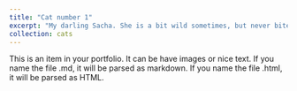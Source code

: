 ```yaml
---
title: "Cat number 1"
excerpt: "My darling Sacha. She is a bit wild sometimes, but never bites.<br/><img src='/images/sacha1.png'>"
collection: cats
---
```


This is an item in your portfolio. It can be have images or nice text. If you name the file .md, it will be parsed as markdown. If you name the file .html, it will be parsed as HTML. 
